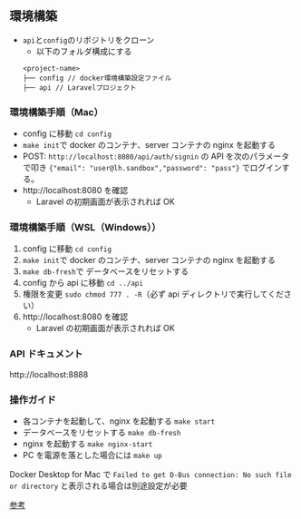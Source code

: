 ## 環境構築

- `api`と`config`のリポジトリをクローン
  - 以下のフォルダ構成にする
  ```
  <project-name>
  ├── config // docker環境構築設定ファイル
  ├── api // Laravelプロジェクト
  ```

### 環境構築手順（Mac）

- config に移動 `cd config`
- `make init`で docker のコンテナ、server コンテナの nginx を起動する
- POST: `http://localhost:8080/api/auth/signin` の API を次のパラメータで叩き `{"email": "user@lh.sandbox","password": "pass"}` でログインする。
- http://localhost:8080 を確認
  - Laravel の初期画面が表示されれば OK

### 環境構築手順（WSL（Windows））

1. config に移動 `cd config`
2. `make init`で docker のコンテナ、server コンテナの nginx を起動する
3. `make db-fresh`で データベースをリセットする
4. config から api に移動 `cd ../api`
5. 権限を変更 `sudo chmod 777 . -R`（必ず api ディレクトリで実行してください）
6. http://localhost:8080 を確認
   - Laravel の初期画面が表示されれば OK

### API ドキュメント

http://localhost:8888

### 操作ガイド

- 各コンテナを起動して、nginx を起動する `make start`
- データベースをリセットする `make db-fresh`
- nginx を起動する `make nginx-start`
- PC を電源を落とした場合には `make up`

Docker Desktop for Mac で `Failed to get D-Bus connection: No such file or directory`
と表示される場合は別途設定が必要

[参考](https://ufirst.jp/memo/2023/01/docker-desktop-for-mac-%E3%81%A7-%E3%80%8Cfailed-to-get-d-bus-connection-no-such-file-or-directory%E3%80%8D%E3%82%A8%E3%83%A9%E3%83%BC/)

